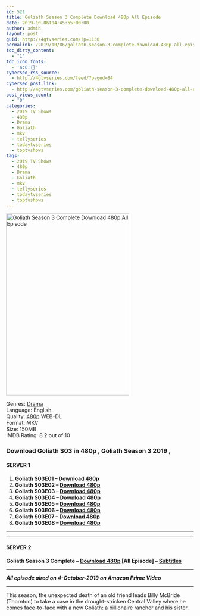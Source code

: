 ```yaml
---
id: 521
title: Goliath Season 3 Complete Download 480p All Episode
date: 2019-10-06T04:45:55+00:00
author: admin
layout: post
guid: http://4gtvseries.com/?p=1130
permalink: /2019/10/06/goliath-season-3-complete-download-480p-all-episode/
tdc_dirty_content:
  - "1"
tdc_icon_fonts:
  - 'a:0:{}'
cyberseo_rss_source:
  - http://4gtvseries.com/feed/?paged=84
cyberseo_post_link:
  - http://4gtvseries.com/goliath-season-3-complete-download-480p-all-episode/
post_views_count:
  - "0"
categories:
  - 2019 TV Shows
  - 480p
  - Drama
  - Goliath
  - mkv
  - tellyseries
  - todaytvseries
  - toptvshows
tags:
  - 2019 TV Shows
  - 480p
  - Drama
  - Goliath
  - mkv
  - tellyseries
  - todaytvseries
  - toptvshows
---
```

<img loading="lazy" class="aligncenter" src="https://3.bp.blogspot.com/-8HMfiu1zkJ4/XZdbBSik1II/AAAAAAAAAXQ/P5MNwcTMPXwlnhwBF0i__APkU9llgHt-gCK4BGAYYCw/s1600/Goliath%2BSeason%2B3.jpg" alt="Goliath Season 3 Complete Download 480p All Episode" width="330" height="488" />

Genres:&nbsp;<a href="http://4gtvseries.com/tag/drama/" data-wpel-link="internal">Drama</a>  
Language: English  
Quality:&nbsp;<a href="http://4gtvseries.com/tag/480p/" data-wpel-link="internal">480p</a> WEB-DL  
Format: MKV  
Size: 150MB  
IMDB Rating: 8.2 out of 10

### **Download Goliath S03 in 480p , Goliath Season 3 2019 ,&nbsp;**

#### <span><strong>SERVER 1</strong></span>

  1. **Goliath S03E01 – <a href="http://slink.dl480p.xyz/TXk0" data-wpel-link="external" target="_blank" rel="nofollow external noopener noreferrer" class="wpel-icon-left"><i class="wpel-icon fa fa-download" aria-hidden="true"></i>Download 480p</a>**
  2. **Goliath S03E02 – <a href="http://slink.dl480p.xyz/WEZt7D" data-wpel-link="external" target="_blank" rel="nofollow external noopener noreferrer" class="wpel-icon-left"><i class="wpel-icon fa fa-download" aria-hidden="true"></i>Download 480p</a>**
  3. **Goliath S03E03 – <a href="http://slink.dl480p.xyz/N3hgdi" data-wpel-link="external" target="_blank" rel="nofollow external noopener noreferrer" class="wpel-icon-left"><i class="wpel-icon fa fa-download" aria-hidden="true"></i>Download 480p</a>**
  4. **Goliath S03E04 – <a href="http://slink.dl480p.xyz/Bo6p" data-wpel-link="external" target="_blank" rel="nofollow external noopener noreferrer" class="wpel-icon-left"><i class="wpel-icon fa fa-download" aria-hidden="true"></i>Download 480p</a>**
  5. **Goliath S03E05 – <a href="http://slink.dl480p.xyz/9c1c" data-wpel-link="external" target="_blank" rel="nofollow external noopener noreferrer" class="wpel-icon-left"><i class="wpel-icon fa fa-download" aria-hidden="true"></i>Download 480p</a>**
  6. **Goliath S03E06 – <a href="http://slink.dl480p.xyz/HQlZog" data-wpel-link="external" target="_blank" rel="nofollow external noopener noreferrer" class="wpel-icon-left"><i class="wpel-icon fa fa-download" aria-hidden="true"></i>Download 480p</a>**
  7. **Goliath S03E07 – <a href="http://slink.dl480p.xyz/n6ZLL" data-wpel-link="external" target="_blank" rel="nofollow external noopener noreferrer" class="wpel-icon-left"><i class="wpel-icon fa fa-download" aria-hidden="true"></i>Download 480p</a>**
  8. **Goliath S03E08 – <a href="http://slink.dl480p.xyz/q34T6uB" data-wpel-link="external" target="_blank" rel="nofollow external noopener noreferrer" class="wpel-icon-left"><i class="wpel-icon fa fa-download" aria-hidden="true"></i>Download 480p</a>**

* * *

* * *

#### <span><strong>SERVER 2</strong></span>

**Goliath Season 3 Complete – <a href="http://dl480p.xyz/910/" data-wpel-link="external" target="_blank" rel="nofollow external noopener noreferrer" class="wpel-icon-left"><i class="wpel-icon fa fa-download" aria-hidden="true"></i>Download 480p</a> [All Episode] – <a href="https://subscene.com/subtitles/goliath-third-season-2019" data-wpel-link="external" target="_blank" rel="nofollow external noopener noreferrer" class="wpel-icon-left"><i class="wpel-icon fa fa-download" aria-hidden="true"></i>Subtitles</a>**

* * *

**<span><em>All episode aired on 4-October-2019 on Amazon Prime Video</em></span>**

* * *

This season, the unexpected death of an old friend leads Billy McBride (Thornton) to take a case in the drought-stricken Central Valley where he comes face-to-face with a new Goliath: a billionaire rancher and his sister.

<div align="center">
</div>